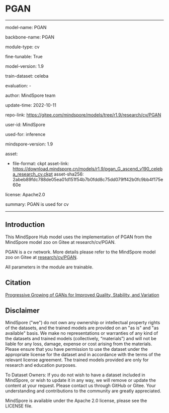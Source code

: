 # PGAN

---

model-name: PGAN

backbone-name: PGAN

module-type: cv

fine-tunable: True

model-version: 1.9

train-dataset: celeba

evaluation: -

author: MindSpore team

update-time: 2022-10-11

repo-link: <https://gitee.com/mindspore/models/tree/r1.9/research/cv/PGAN>

user-id: MindSpore

used-for: inference

mindspore-version: 1.9

asset:

-
    file-format: ckpt
    asset-link: <https://download.mindspore.cn/models/r1.9/pgan_G_ascend_v190_celeba_research_cv.ckpt>
    asset-sha256: 2abeb89fdc788de05ea01d151f54b7b0fdd8c75dd079ff42b0fc9bb4f175e60e

license: Apache2.0

summary: PGAN is used for cv

---

## Introduction

This MindSpore Hub model uses the implementation of PGAN from the MindSpore model zoo on Gitee at research/cv/PGAN.

PGAN is a cv network. More details please refer to the MindSpore model zoo on Gitee at [research/cv/PGAN](https://gitee.com/mindspore/models/blob/r1.9/research/cv/PGAN/README_CN.md).

All parameters in the module are trainable.

## Citation

[Progressive Growing of GANs for Improved Quality, Stability, and Variation](https://arxiv.org/pdf/1710.10196.pdf)

## Disclaimer

MindSpore ("we") do not own any ownership or intellectual property rights of the datasets, and the trained models are provided on an "as is" and "as available" basis. We make no representations or warranties of any kind of the datasets and trained models (collectively, “materials”) and will not be liable for any loss, damage, expense or cost arising from the materials. Please ensure that you have permission to use the dataset under the appropriate license for the dataset and in accordance with the terms of the relevant license agreement. The trained models provided are only for research and education purposes.

To Dataset Owners: If you do not wish to have a dataset included in MindSpore, or wish to update it in any way, we will remove or update the content at your request. Please contact us through GitHub or Gitee. Your understanding and contributions to the community are greatly appreciated.

MindSpore is available under the Apache 2.0 license, please see the LICENSE file.
